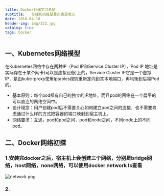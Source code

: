 ```yaml
---
title: Docker存储学习总结
subtitle:   存储和网络是重点也是难点
date: 2018-04-10
header-img: img/123.jpg
catalog: true
tags: Docker
---
```

## 一、Kubernetes网络模型
在Kubernetes网络中存在两种IP（Pod IP和Service Cluster IP），Pod IP 地址是实际存在于某个网卡(可以是虚拟设备)上的，Service Cluster IP它是一个虚拟IP，是由kube-proxy使用Iptables规则重新定向到其本地端口，再均衡到后端Pod的。
* 基本原则：每个pod都有自己的独立的IP地址，而且pod的网络在一个扁平的可以直连的网络空间中。
* 设计理念：用户创建pod后不需要关心如何建立pod之间的连接，也不需要考虑通过什么样的方式把容器的端口映射到宿主机上。
* 网络要求：互通，pod和pod之间，pod和node之间，不同node上的不同pod。

## 二、Docker网络初探
### 1.安装完docker之后，宿主机上会创建三个网络，分别是bridge网络，host网络，none网络，可以使用docker network ls查看
![network.png](K8S网络学习/network.png)
### 2.
